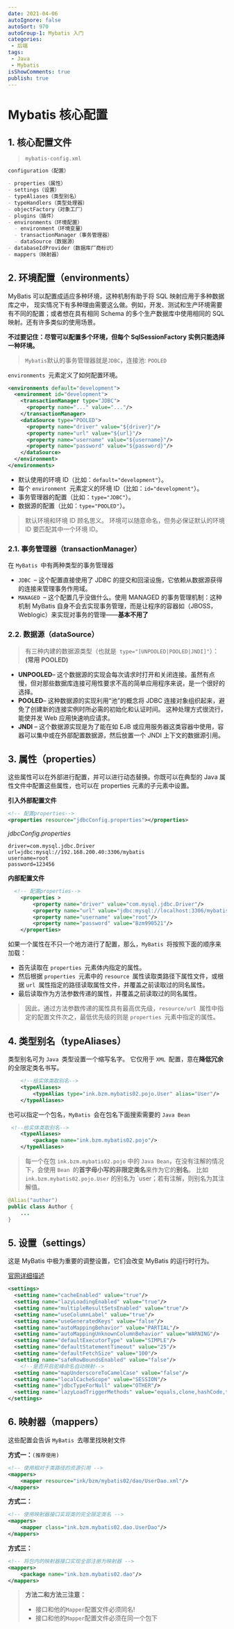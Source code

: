 ```yaml
---
date: 2021-04-06
autoIgnore: false
autoSort: 970
autoGroup-1: Mybatis 入门
categories:
 - 后端
tags:
 - Java
 - Mybatis
isShowComments: true
publish: true
---
```


#  Mybatis 核心配置

## 1. 核心配置文件

> `mybatis-config.xml`

```markdown
configuration（配置）

- properties（属性）
- settings（设置）
- typeAliases（类型别名）
- typeHandlers（类型处理器）
- objectFactory（对象工厂）
- plugins（插件）
- environments（环境配置）
  - environment（环境变量）
  - transactionManager（事务管理器）
  - dataSource（数据源）
- databaseIdProvider（数据库厂商标识）
- mappers（映射器）
```

## 2. 环境配置（environments）

MyBatis 可以配置成适应多种环境，这种机制有助于将 SQL 映射应用于多种数据库之中， 现实情况下有多种理由需要这么做。例如，开发、测试和生产环境需要有不同的配置；或者想在具有相同 Schema 的多个生产数据库中使用相同的 SQL 映射。还有许多类似的使用场景。

**不过要记住：尽管可以配置多个环境，但每个 SqlSessionFactory 实例只能选择一种环境。**

> `Mybatis`默认的事务管理器就是`JDBC`，连接池: `POOLED `

`environments `元素定义了如何配置环境。

```xml
<environments default="development">
  <environment id="development">
    <transactionManager type="JDBC">
      <property name="..." value="..."/>
    </transactionManager>
    <dataSource type="POOLED">
      <property name="driver" value="${driver}"/>
      <property name="url" value="${url}"/>
      <property name="username" value="${username}"/>
      <property name="password" value="${password}"/>
    </dataSource>
  </environment>
</environments>
```

- 默认使用的环境 ID（比如：`default="development"`）。
- 每个 `environment `元素定义的环境 ID（比如：`id="development"`）。
- 事务管理器的配置（比如：`type="JDBC"`）。
- 数据源的配置（比如：`type="POOLED"`）。

> 默认环境和环境 ID 顾名思义。 环境可以随意命名，但务必保证默认的环境 ID 要匹配其中一个环境 ID。

### 2.1. 事务管理器（transactionManager）

在 `MyBatis `中有两种类型的事务管理器

- `JDBC `– 这个配置直接使用了 JDBC 的提交和回滚设施，它依赖从数据源获得的连接来管理事务作用域。
- `MANAGED `– 这个配置几乎没做什么。使用 MANAGED 的事务管理机制：这种机制 MyBatis 自身不会去实现事务管理，而是让程序的容器如（JBOSS，Weblogic）来实现对事务的管理——**基本不用了**

### 2.2. 数据源（dataSource）

> 有三种内建的数据源类型（也就是` type="[UNPOOLED|POOLED|JNDI]"`）：**(常用 POOLED)**

- **UNPOOLED**– 这个数据源的实现会每次请求时打开和关闭连接。虽然有点慢，但对那些数据库连接可用性要求不高的简单应用程序来说，是一个很好的选择。
- **POOLED**– 这种数据源的实现利用“池”的概念将 JDBC 连接对象组织起来，避免了创建新的连接实例时所必需的初始化和认证时间。 这种处理方式很流行，能使并发 Web 应用快速响应请求。
- **JNDI** – 这个数据源实现是为了能在如 EJB 或应用服务器这类容器中使用，容器可以集中或在外部配置数据源，然后放置一个 JNDI 上下文的数据源引用。

## 3. 属性（properties）

这些属性可以在外部进行配置，并可以进行动态替换。你既可以在典型的 Java 属性文件中配置这些属性，也可以在 properties 元素的子元素中设置。

**引入外部配置文件**

```xml
<!-- 配置properties-->
<properties resource="jdbcConfig.properties"></properties>
```

_jdbcConfig.properties_

```properties
driver=com.mysql.jdbc.Driver
url=jdbc:mysql://192.168.200.40:3306/mybatis
username=root
password=123456
```

**内部配置文件**

```xml
  <!-- 配置properties-->
    <properties >
        <property name="driver" value="com.mysql.jdbc.Driver"/>
        <property name="url" value="jdbc:mysql://localhost:3306/mybatis"/>
        <property name="username" value="root"/>
        <property name="password" value="Bzm990521"/>
    </properties>
```

如果一个属性在不只一个地方进行了配置，那么，`MyBatis `将按照下面的顺序来加载：

- 首先读取在 `properties `元素体内指定的属性。
- 然后根据 `properties `元素中的 `resource `属性读取类路径下属性文件，或根据 `url `属性指定的路径读取属性文件，并覆盖之前读取过的同名属性。
- 最后读取作为方法参数传递的属性，并覆盖之前读取过的同名属性。

> 因此，通过方法参数传递的属性具有最高优先级，`resource/url `属性中指定的配置文件次之，最低优先级的则是 `properties `元素中指定的属性。

## 4. 类型别名（typeAliases）

类型别名可为 `Java `类型设置一个缩写名字。 它仅用于 `XML `配置，意在**降低冗余**的全限定类名书写。

```xml
    <!--给实体类取别名-->
    <typeAliases>
        <typeAlias type="ink.bzm.mybatis02.pojo.User" alias="User"/>
    </typeAliases>
```

也可以指定一个包名，`MyBatis `会在包名下面搜索需要的 `Java Bean`

```xml
 <!--给实体类取别名-->
    <typeAliases>
        <package name="ink.bzm.mybatis02.pojo"/>
    </typeAliases>
```

> 每一个在包 `ink.bzm.mybatis02.pojo` 中的 `Java Bean`，在没有注解的情况下，会使用 `Bean `的**首字母小写的非限定类名**来作为它的**别名**。 比如 `ink.bzm.mybatis02.pojo.User` 的别名为 `user；若有注解，则别名为其注解值。

```java
@Alias("author")
public class Author {
    ...
}
```

## 5. 设置（settings）

这是 MyBatis 中极为重要的调整设置，它们会改变 MyBatis 的运行时行为。

[官网详细描述](https://mybatis.org/mybatis-3/zh/configuration.html#settings)

```xml
<settings>
  <setting name="cacheEnabled" value="true"/>
  <setting name="lazyLoadingEnabled" value="true"/>
  <setting name="multipleResultSetsEnabled" value="true"/>
  <setting name="useColumnLabel" value="true"/>
  <setting name="useGeneratedKeys" value="false"/>
  <setting name="autoMappingBehavior" value="PARTIAL"/>
  <setting name="autoMappingUnknownColumnBehavior" value="WARNING"/>
  <setting name="defaultExecutorType" value="SIMPLE"/>
  <setting name="defaultStatementTimeout" value="25"/>
  <setting name="defaultFetchSize" value="100"/>
  <setting name="safeRowBoundsEnabled" value="false"/>
    <!--是否开启驼峰命名自动映射-->
  <setting name="mapUnderscoreToCamelCase" value="false"/>
  <setting name="localCacheScope" value="SESSION"/>
  <setting name="jdbcTypeForNull" value="OTHER"/>
  <setting name="lazyLoadTriggerMethods" value="equals,clone,hashCode,toString"/>
</settings>
```

## 6. 映射器（mappers）

这些配置会告诉 `MyBatis `去哪里找映射文件

**方式一：**`(推荐使用)`

```xml
<!-- 使用相对于类路径的资源引用 -->
<mappers>
    <mapper resource="ink/bzm/mybatis02/dao/UserDao.xml"/>
</mappers>
```

**方式二：**

```xml
<!-- 使用映射器接口实现类的完全限定类名 -->
<mappers>
    <mapper class="ink.bzm.mybatis02.dao.UserDao"/>
</mappers>
```

**方式三：**

```xml
<!-- 将包内的映射器接口实现全部注册为映射器 -->
<mappers>
    <package name="ink.bzm.mybatis02.dao"/>
</mappers>
```

> **方法二和方法三注意：**
>
> - 接口和他的`Mapper`配置文件必须同名!
> - 接口和他的`Mapper`配置文件必须在同一个包下

